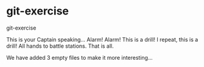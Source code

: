 # git-exercise
git-exercise


This is your Captain speaking...
Alarm! Alarm! This is a drill! I repeat, this is a drill!
All hands to battle stations.
That is all.

We have added 3 empty files to make it more interesting...